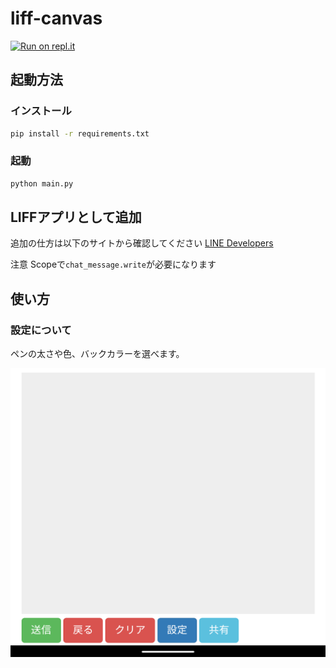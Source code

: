 # liff-canvas

[![Run on repl.it](https://repl.it/badge/github/HRTK92/liff-canvas)](https://repl.it/github/HRTK92/liff-canvas}&ref=button)

## 起動方法

### インストール

```sh
pip install -r requirements.txt
```

### 起動

```sh
python main.py
```

## LIFFアプリとして追加

追加の仕方は以下のサイトから確認してください
[LINE Developers](https://developers.line.biz/ja/docs/liff/registering-liff-apps/#registering-liff-app)

注意
Scopeで```chat_message.write```が必要になります

## 使い方

### 設定について

ペンの太さや色、バックカラーを選べます。

![イメージ](./static/Screenshot_20210807-094808.png)
